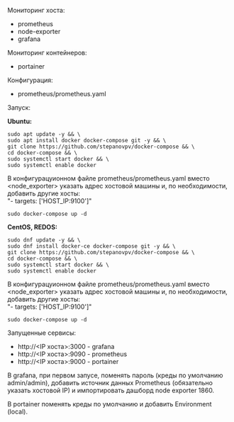 Мониторинг хоста:
- prometheus
- node-exporter
- grafana

Мониторинг контейнеров:
- portainer

Конфигурация:
- prometheus/prometheus.yaml

Запуск:

**Ubuntu:**
```
sudo apt update -y && \
sudo apt install docker docker-compose git -y && \
git clone https://github.com/stepanovpv/docker-compose && \
cd docker-compose && \
sudo systemctl start docker && \
sudo systemctl enable docker
```
В конфигурацуионном файле prometheus/prometheus.yaml вместо <node_exporter> указать адрес хостовой машины и, по необходимости, добавить другие хосты:\
"- targets: ['HOST_IP:9100']"

```
sudo docker-compose up -d
```

**CentOS, REDOS:**
```
sudo dnf update -y && \
sudo dnf install docker-ce docker-compose git -y && \
git clone https://github.com/stepanovpv/docker-compose && \
cd docker-compose && \
sudo systemctl start docker && \
sudo systemctl enable docker
```
В конфигурацуионном файле prometheus/prometheus.yaml вместо <node_exporter> указать адрес хостовой машины и, по необходимости, добавить другие хосты:\
"- targets: ['HOST_IP:9100']"
```
sudo docker-compose up -d
```

Запущенные сервисы:
- http://<IP хоста>:3000 - grafana
- http://<IP хоста>:9090 - prometheus
- http://<IP хоста>:9000 - portainer

В grafana, при первом запусе, поменять пароль (креды по умолчанию admin/admin), добавить источник данных Prometheus (обязательно указать хостовой IP) и импортировать дашборд node exporter 1860.
 
В portainer поменять креды по умолчанию и добавить Environment (local).
